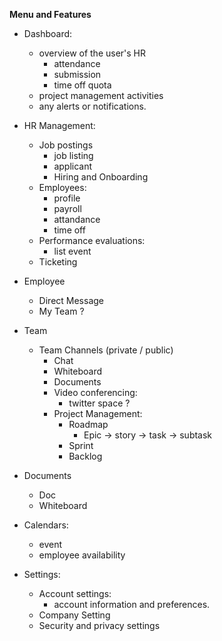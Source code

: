 **Menu and Features**

- Dashboard:
  - overview of the user's HR 
    - attendance
    - submission
    - time off quota
  - project management activities
  - any alerts or notifications.
   
- HR Management:
  - Job postings
    - job listing
    - applicant
    - Hiring and Onboarding
  - Employees:
    - profile
    - payroll
    - attandance
    - time off
  - Performance evaluations:
    - list event
  - Ticketing

- Employee
  - Direct Message
  - My Team ?
   
- Team
  - Team Channels (private / public)
    - Chat
    - Whiteboard
    - Documents
    - Video conferencing:
      - twitter space ?
    - Project Management:
      - Roadmap
        - Epic -> story -> task -> subtask
      - Sprint
      - Backlog

- Documents
  - Doc
  - Whiteboard
   
- Calendars:
  - event
  - employee availability
   
- Settings:
  - Account settings:
    - account information and preferences.
  - Company Setting
  - Security and privacy settings
